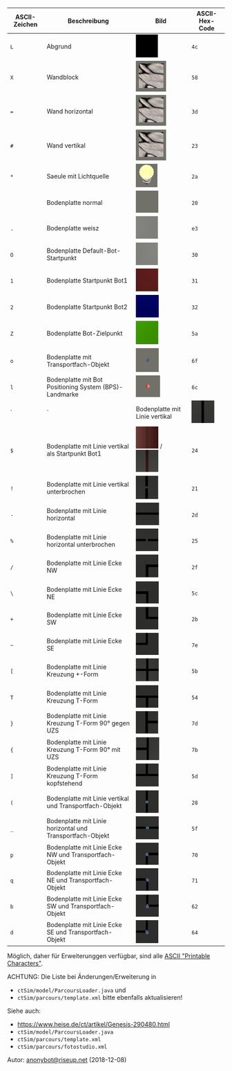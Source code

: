 | ASCII-Zeichen | Beschreibung | Bild | ASCII-Hex-Code |
| - | - | - | - |
| `L` | Abgrund | ![Abgrund](pictures/map-part_abyss.png) | `4c` |
| `X` | Wandblock | ![Wandblock](pictures/map-part_wall_block.png) | `58` |
| `=` | Wand horizontal | ![Wand horizontal](pictures/map-part_wall_hor.png) | `3d` |
| `#` | Wand vertikal | ![Wand vertikal](pictures/map-part_wall_vert.png) | `23` |
| `*` | Saeule mit Lichtquelle | ![Saeule mit Lichtquelle](pictures/map-part_lightsource.png) | `2a` |
| ` ` | Bodenplatte normal | ![Bodenplatte normal](pictures/map-part_baseplate_normal.png) | `20` |
| `.` | Bodenplatte weisz | ![Bodenplatte weisz](pictures/map-part_baseplate_white.png) | `e3` |
| `O` | Bodenplatte Default-Bot-Startpunkt | ![Bodenplatte Default-Bot-Startpunkt](pictures/map-part_baseplate_bot-start-default.png) | `30` |
| `1` | Bodenplatte Startpunkt Bot1 | ![Bodenplatte Startpunkt Bot1](pictures/map-part_baseplate_bot-start1.png) | `31` |
| `2` | Bodenplatte Startpunkt Bot2 | ![Bodenplatte Startpunkt Bot2](pictures/map-part_baseplate_bot-start2.png) | `32` |
| `Z` | Bodenplatte Bot-Zielpunkt | ![Bodenplatte Zielpunkt](pictures/map-part_baseplate_bot-goal.png) | `5a` |
| `o` | Bodenplatte mit Transportfach-Objekt | ![Bodenplatte mit Transportfach-Objekt](pictures/map-part_baseplate_pillar.png) | `6f` |
| `l` | Bodenplatte mit Bot Positioning System (BPS)-Landmarke | ![Bodenplatte mit Bot Positioning System (BPS)-Landmarke](pictures/map-part_baseplate_landmark.png) | `6c` |
| `|` | Bodenplatte mit Linie vertikal | ![Bodenplatte mit Linie vertikal](pictures/map-part_baseplate_line_vert.png) | `7C` |
| `$` | Bodenplatte mit Linie vertikal als Startpunkt Bot1 | ![Bodenplatte mit Linie vertikal als Startpunkt Bot1](pictures/map-part_baseplate_line_vert_sp1.png) / ![](pictures/map-part_baseplate_line_vert_sp1_var.png) | `24` |
| `!` | Bodenplatte mit Linie vertikal unterbrochen | ![Bodenplatte mit Linie vertikal unterbrochen](pictures/map-part_baseplate_line_vert_interrupted.png) | `21` |
| `-` | Bodenplatte mit Linie horizontal | ![Bodenplatte mit Linie horizontal](pictures/map-part_baseplate_line_hor.png) | `2d` |
| `%` | Bodenplatte mit Linie horizontal unterbrochen | ![Bodenplatte mit Linie horizontal unterbrochen](pictures/map-part_baseplate_line_hor_interrupted.png) | `25` |
| `/` | Bodenplatte mit Linie Ecke NW | ![Bodenplatte mit Linie Ecke NW](pictures/map-part_baseplate_line_corner-nw.png) | `2f` |
| `\` | Bodenplatte mit Linie Ecke NE | ![Bodenplatte mit Linie Ecke NE](pictures/map-part_baseplate_line_corner-ne.png) | `5c` |
| `+` | Bodenplatte mit Linie Ecke SW | ![Bodenplatte mit Linie Ecke SW](pictures/map-part_baseplate_line_corner-sw.png) | `2b` |
| `~` | Bodenplatte mit Linie Ecke SE | ![Bodenplatte mit Linie Ecke SE](pictures/map-part_baseplate_line_corner-se.png) | `7e` |
| `[` | Bodenplatte mit Linie Kreuzung +-Form | ![Bodenplatte mit Linie Kreuzung +-Form](pictures/map-part_baseplate_line_crossroad-plus.png) | `5b` |
| `T` | Bodenplatte mit Linie Kreuzung T-Form | ![Bodenplatte mit Linie Kreuzung T-Form](pictures/map-part_baseplate_line_crossroad-t.png) | `54` |
| `}` | Bodenplatte mit Linie Kreuzung T-Form 90° gegen UZS | ![Bodenplatte mit Linie Kreuzung T-Form 90° gegen UZS](pictures/map-part_baseplate_line_crossroad-t_tilt-left.png) | `7d` |
| `{` | Bodenplatte mit Linie Kreuzung T-Form 90° mit UZS | ![Bodenplatte mit Linie Kreuzung T-Form 90° mit UZS](pictures/map-part_baseplate_line_crossroad-t_tilt-right.png) | `7b` |
| `]` | Bodenplatte mit Linie Kreuzung T-Form kopfstehend | ![Bodenplatte mit Linie Kreuzung T-Form kopfstehend](pictures/map-part_baseplate_line_crossroad-t_inverted.png) | `5d` |
| `(` | Bodenplatte mit Linie vertikal und Transportfach-Objekt | ![Bodenplatte mit Linie vertikal und Transportfach-Objekt](pictures/map-part_baseplate_line_vert_pillar.png) | `28` |
| `_` | Bodenplatte mit Linie horizontal und Transportfach-Objekt | ![Bodenplatte mit Linie horizontal und Transportfach-Objekt](pictures/map-part_baseplate_line_hor_pillar.png) | `5f` |
| `p` | Bodenplatte mit Linie Ecke NW und Transportfach-Objekt | ![Bodenplatte mit Linie Ecke NW und Transportfach-Objekt](pictures/map-part_baseplate_line_corner-nw_pillar.png) | `70` |
| `q` | Bodenplatte mit Linie Ecke NE und Transportfach-Objekt | ![Bodenplatte mit Linie Ecke NE und Transportfach-Objekt](pictures/map-part_baseplate_line_corner-ne_pillar.png) | `71` |
| `b` | Bodenplatte mit Linie Ecke SW und Transportfach-Objekt | ![Bodenplatte mit Linie Ecke SW und Transportfach-Objekt](pictures/map-part_baseplate_line_corner-sw_pillar.png) | `62` |
| `d` | Bodenplatte mit Linie Ecke SE und Transportfach-Objekt | ![Bodenplatte mit Linie Ecke SE und Transportfach-Objekt](pictures/map-part_baseplate_line_corner-se_pillar.png) | `64` |

Möglich, daher für Erweiterunggen verfügbar, sind alle [ASCII "Printable Characters"](https://en.wikipedia.org/wiki/ASCII#Printable_characters).

ACHTUNG: Die Liste bei Änderungen/Erweiterung in 
- `ctSim/model/ParcoursLoader.java`
und
- `ctSim/parcours/template.xml`
bitte ebenfalls aktualisieren!

Siehe auch:

* https://www.heise.de/ct/artikel/Genesis-290480.html
* `ctSim/model/ParcoursLoader.java`
* `ctSim/parcours/template.xml`
* `ctSim/parcours/fotostudio.xml`

Autor: anonybot@riseup.net (2018-12-08)
